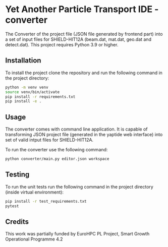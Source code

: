 # Yet Another Particle Transport IDE - converter

The Converter of the project file (JSON file generated by frontend part) into a set of input files for SHIELD-HIT12A (beam.dat, mat.dat, geo.dat and detect.dat).
This project requires Python 3.9 or higher.

## Installation

To install the project clone the repository and run the following command in the project directory:

```bash
python -m venv venv
source venv/bin/activate
pip install -r requirements.txt
pip install -e .
```

## Usage

The converter comes with command line application. 
It is capable of transforming JSON project file (generated in the yaptide web interface) into set of valid intput files for SHIELD-HIT12A.

To run the converter use the following command:

```bash
python converter/main.py editor.json workspace
```

## Testing

To run the unit tests run the following command in the project directory (inside virtual environment):

```bash
pip install -r test_requirements.txt
pytest
```

## Credits

This work was partially funded by EuroHPC PL Project, Smart Growth Operational Programme 4.2

